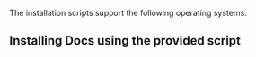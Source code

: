 The installation scripts support the following operating systems:

<!-- OS-SUPPORT-LIST-START -->

<!-- OS-SUPPORT-LIST-END -->
<!-- OS-SUPPORT-LIST-START -->

<!-- OS-SUPPORT-LIST-END -->
<!-- OS-SUPPORT-LIST-START -->

<!-- OS-SUPPORT-LIST-END -->
<!-- OS-SUPPORT-LIST-START -->

<!-- OS-SUPPORT-LIST-END -->
<!-- OS-SUPPORT-LIST-START -->

<!-- OS-SUPPORT-LIST-END -->
<!-- OS-SUPPORT-LIST-START -->

<!-- OS-SUPPORT-LIST-END -->
<!-- OS-SUPPORT-LIST-START -->

<!-- OS-SUPPORT-LIST-END -->
<!-- OS-SUPPORT-LIST-START -->

<!-- OS-SUPPORT-LIST-END -->
<!-- OS-SUPPORT-LIST-START -->

<!-- OS-SUPPORT-LIST-END -->
<!-- OS-SUPPORT-LIST-START -->

<!-- OS-SUPPORT-LIST-END -->
<!-- OS-SUPPORT-LIST-START -->

<!-- OS-SUPPORT-LIST-END -->
<!-- OS-SUPPORT-LIST-START -->

<!-- OS-SUPPORT-LIST-END -->

## Installing Docs using the provided script

